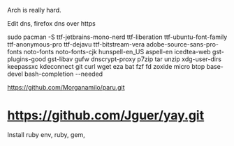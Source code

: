 Arch is really hard.

Edit dns,
firefox dns over https



sudo pacman -S ttf-jetbrains-mono-nerd ttf-liberation ttf-ubuntu-font-family ttf-anonymous-pro ttf-dejavu ttf-bitstream-vera adobe-source-sans-pro-fonts noto-fonts noto-fonts-cjk hunspell-en_US aspell-en icedtea-web gst-plugins-good gst-libav gufw dnscrypt-proxy p7zip tar unzip xdg-user-dirs keepassxc kdeconnect git curl wget eza bat fzf fd zoxide micro btop base-devel bash-completion --needed


https://github.com/Morganamilo/paru.git
# https://github.com/Jguer/yay.git


Install ruby env, ruby, gem, 
